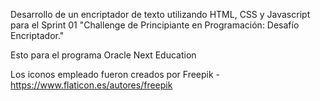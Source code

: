 Desarrollo de un encriptador de texto utilizando HTML, CSS y Javascript para el Sprint 01 "Challenge de Principiante en Programación: Desafío Encriptador."

Esto para el programa Oracle Next Education

Los iconos empleado fueron creados por Freepik - https://www.flaticon.es/autores/freepik
